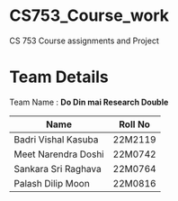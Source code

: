 # CS753_Course_work
CS 753 Course assignments and Project

# Team Details

Team Name : **Do Din mai Research Double**

| Name | Roll No |
|------|---------|
|Badri Vishal Kasuba | 22M2119 |
|Meet Narendra Doshi | 22M0742 |
|Sankara Sri Raghava | 22M0764 |
|Palash Dilip Moon | 22M0816 |
